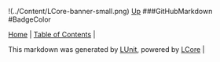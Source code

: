 !(../Content/LCore-banner-small.png)
[Up](GitHubMarkdown.md)
###GitHubMarkdown
#BadgeColor

[Home](../../README.md) | [Table of Contents](../../TableOfContents.md) | 


This markdown was generated by [LUnit](https://github.com/CodeSingularity/LUnit), powered by [LCore](https://github.com/CodeSingularity/LCore) | 

